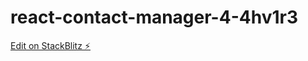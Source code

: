 # react-contact-manager-4-4hv1r3

[Edit on StackBlitz ⚡️](https://stackblitz.com/edit/react-contact-manager-4-4hv1r3)